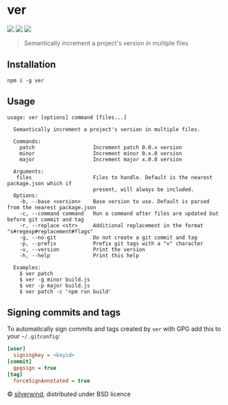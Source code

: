 # ver
[![](https://img.shields.io/npm/v/ver.svg?style=flat)](https://www.npmjs.org/package/ver) [![](https://img.shields.io/npm/dm/ver.svg)](https://www.npmjs.org/package/ver) [![](https://api.travis-ci.org/silverwind/ver.svg?style=flat)](https://travis-ci.org/silverwind/ver)

> Semantically increment a project's version in multiple files

## Installation
```
npm i -g ver
```

## Usage
```
usage: ver [options] command [files...]

  Semantically increment a project's version in multiple files.

  Commands:
    patch                   Increment patch 0.0.x version
    minor                   Increment minor 0.x.0 version
    major                   Increment major x.0.0 version

  Arguments:
   files                    Files to handle. Default is the nearest package.json which if
                            present, will always be included.
  Options:
    -b, --base <version>    Base version to use. Default is parsed from the nearest package.json
    -c, --command command   Run a command after files are updated but before git commit and tag
    -r, --replace <str>     Additional replacement in the format "s#regexp#replacement#flags"
    -g, --no-git            Do not create a git commit and tag
    -p, --prefix            Prefix git tags with a "v" character
    -v, --version           Print the version
    -h, --help              Print this help

  Examples:
    $ ver patch
    $ ver -g minor build.js
    $ ver -p major build.js
    $ ver patch -c 'npm run build'
```

## Signing commits and tags

To automatically sign commits and tags created by `ver` with GPG add this to your `~/.gitconfig`:

``` ini
[user]
  signingkey = <keyid>
[commit]
  gpgsign = true
[tag]
  forceSignAnnotated = true
```

© [silverwind](https://github.com/silverwind), distributed under BSD licence
